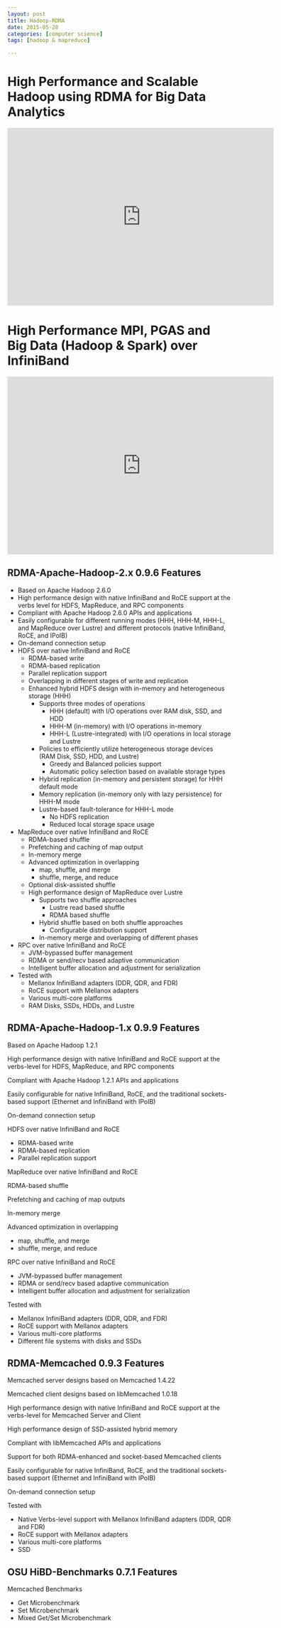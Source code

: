 ```yaml
---
layout: post
title: Hadoop-RDMA
date: 2015-05-20
categories: [computer science]
tags: [hadoop & mapreduce]

---
```


# High Performance and Scalable Hadoop using RDMA for Big Data Analytics


<iframe width="600" height="400" src="https://www.youtube.com/embed/TeWWxi3jHx4" frameborder="0" allowfullscreen></iframe>

# High Performance MPI, PGAS and Big Data (Hadoop & Spark) over InfiniBand 

<iframe width="600" height="400" src="https://www.youtube.com/embed/exUzF__jHZE" frameborder="0" allowfullscreen></iframe>

## RDMA-Apache-Hadoop-2.x 0.9.6 Features

-   Based on Apache Hadoop 2.6.0
-   High performance design with native InfiniBand and RoCE support at
    the verbs level for HDFS, MapReduce, and RPC components
-   Compliant with Apache Hadoop 2.6.0 APIs and applications
-   Easily configurable for different running modes (HHH, HHH-M, HHH-L,
    and MapReduce over Lustre) and different protocols (native
    InfiniBand, RoCE, and IPoIB)
-   On-demand connection setup
-   HDFS over native InfiniBand and RoCE
    -   RDMA-based write
    -   RDMA-based replication
    -   Parallel replication support
    -   Overlapping in different stages of write and replication
    -   Enhanced hybrid HDFS design with in-memory and heterogeneous
        storage (HHH)
        -   Supports three modes of operations
            -   HHH (default) with I/O operations over RAM disk, SSD,
                and HDD
            -   HHH-M (in-memory) with I/O operations in-memory
            -   HHH-L (Lustre-integrated) with I/O operations in local
                storage and Lustre
        -   Policies to efficiently utilize heterogeneous storage
            devices (RAM Disk, SSD, HDD, and Lustre)
            -   Greedy and Balanced policies support
            -   Automatic policy selection based on available storage
                types
        -   Hybrid replication (in-memory and persistent storage) for
            HHH default mode
        -   Memory replication (in-memory only with lazy persistence)
            for HHH-M mode
        -   Lustre-based fault-tolerance for HHH-L mode
            -   No HDFS replication
            -   Reduced local storage space usage
-   MapReduce over native InfiniBand and RoCE
    -   RDMA-based shuffle
    -   Prefetching and caching of map output
    -   In-memory merge
    -   Advanced optimization in overlapping
        -   map, shuffle, and merge
        -   shuffle, merge, and reduce
    -   Optional disk-assisted shuffle
    -   High performance design of MapReduce over Lustre
        -   Supports two shuffle approaches
            -   Lustre read based shuffle
            -   RDMA based shuffle
        -   Hybrid shuffle based on both shuffle approaches
            -   Configurable distribution support
        -   In-memory merge and overlapping of different phases
-   RPC over native InfiniBand and RoCE
    -   JVM-bypassed buffer management
    -   RDMA or send/recv based adaptive communication
    -   Intelligent buffer allocation and adjustment for serialization
-   Tested with
    -   Mellanox InfiniBand adapters (DDR, QDR, and FDR)
    -   RoCE support with Mellanox adapters
    -   Various multi-core platforms
    -   RAM Disks, SSDs, HDDs, and Lustre



## RDMA-Apache-Hadoop-1.x 0.9.9 Features

Based on Apache Hadoop 1.2.1

High performance design with native InfiniBand and RoCE support at the
verbs-level for HDFS, MapReduce, and RPC components

Compliant with Apache Hadoop 1.2.1 APIs and applications

Easily configurable for native InfiniBand, RoCE, and the traditional
sockets-based support (Ethernet and InfiniBand with IPoIB)

On-demand connection setup

HDFS over native InfiniBand and RoCE

-   RDMA-based write
-   RDMA-based replication
-   Parallel replication support

MapReduce over native InfiniBand and RoCE

RDMA-based shuffle

Prefetching and caching of map outputs

In-memory merge

Advanced optimization in overlapping

-   map, shuffle, and merge
-   shuffle, merge, and reduce

RPC over native InfiniBand and RoCE

-   JVM-bypassed buffer management
-   RDMA or send/recv based adaptive communication
-   Intelligent buffer allocation and adjustment for serialization

Tested with

-   Mellanox InfiniBand adapters (DDR, QDR, and FDR)
-   RoCE support with Mellanox adapters
-   Various multi-core platforms
-   Different file systems with disks and SSDs

## RDMA-Memcached 0.9.3 Features

Memcached server designs based on Memcached 1.4.22

Memcached client designs based on libMemcached 1.0.18

High performance design with native InfiniBand and RoCE support at the
verbs-level for Memcached Server and Client

High performance design of SSD-assisted hybrid memory

Compliant with libMemcached APIs and applications

Support for both RDMA-enhanced and socket-based Memcached clients

Easily configurable for native InfiniBand, RoCE, and the traditional
sockets-based support (Ethernet and InfiniBand with IPoIB)

On-demand connection setup

Tested with

-   Native Verbs-level support with Mellanox InfiniBand adapters (DDR,
    QDR and FDR)
-   RoCE support with Mellanox adapters
-   Various multi-core platforms
-   SSD

## OSU HiBD-Benchmarks 0.7.1 Features

Memcached Benchmarks

-   Get Microbenchmark
-   Set Microbenchmark
-   Mixed Get/Set Microbenchmark

